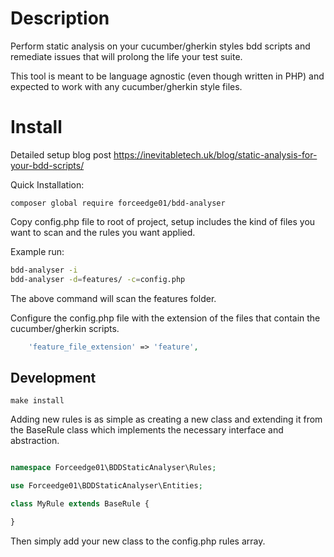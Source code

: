 Description
====

Perform static analysis on your cucumber/gherkin styles bdd scripts and remediate issues that will prolong the life your test suite.

This tool is meant to be language agnostic (even though written in PHP) and expected to work with any cucumber/gherkin style files.

Install
====

Detailed setup blog post https://inevitabletech.uk/blog/static-analysis-for-your-bdd-scripts/

Quick Installation:

```
composer global require forceedge01/bdd-analyser
```

Copy config.php file to root of project, setup includes the kind of files you want to scan and the rules you want applied.

Example run:

```bash
bdd-analyser -i
bdd-analyser -d=features/ -c=config.php
```

The above command will scan the features folder.

Configure the config.php file with the extension of the files that contain the cucumber/gherkin scripts.

```php
    'feature_file_extension' => 'feature',
```

Development
-----

```
make install
```

Adding new rules is as simple as creating a new class and extending it from the BaseRule class which implements the necessary interface and abstraction.

```php

namespace Forceedge01\BDDStaticAnalyser\Rules;

use Forceedge01\BDDStaticAnalyser\Entities;

class MyRule extends BaseRule {

}
```

Then simply add your new class to the config.php rules array.
